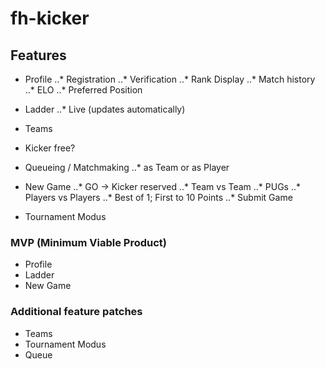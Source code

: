 # fh-kicker

## Features

* Profile
    ..* Registration
    ..* Verification
    ..* Rank Display
    ..* Match history
    ..* ELO
    ..* Preferred Position
* Ladder
    ..* Live (updates automatically)
* Teams
* Kicker free?
* Queueing / Matchmaking
    ..* as Team or as Player
* New Game
    ..* GO -> Kicker reserved
    ..* Team vs Team
    ..* PUGs 
    ..* Players vs Players
    ..* Best of 1; First to 10 Points
    ..* Submit Game

* Tournament Modus

### MVP (Minimum Viable Product)
* Profile
* Ladder
* New Game

### Additional feature patches
* Teams
* Tournament Modus
* Queue